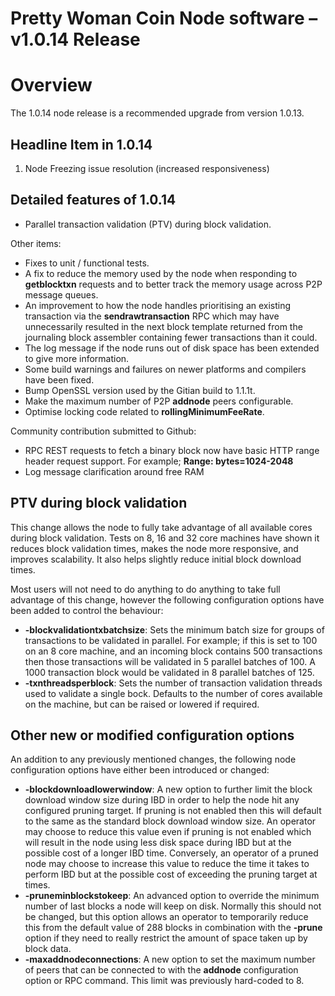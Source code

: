 # Pretty Woman Coin Node software – v1.0.14 Release

Overview
========

The 1.0.14 node release is a recommended upgrade from version 1.0.13.

Headline Item in 1.0.14
-----------------------

1.  Node Freezing issue resolution (increased responsiveness)

Detailed features of 1.0.14
---------------------------

*   Parallel transaction validation (PTV) during block validation.

Other items:

*   Fixes to unit / functional tests.
*   A fix to reduce the memory used by the node when responding to **getblocktxn** requests and to better track the memory usage across P2P message queues.
*   An improvement to how the node handles prioritising an existing transaction via the **sendrawtransaction** RPC which may have unnecessarily resulted in the next block template returned from the journaling block assembler containing fewer transactions than it could.
*   The log message if the node runs out of disk space has been extended to give more information.
*   Some build warnings and failures on newer platforms and compilers have been fixed.
*   Bump OpenSSL version used by the Gitian build to 1.1.1t.
*   Make the maximum number of P2P **addnode** peers configurable.
*   Optimise locking code related to **rollingMinimumFeeRate**.

Community contribution submitted to Github:

*   RPC REST requests to fetch a binary block now have basic HTTP range header request support. For example; **Range: bytes=1024-2048**
*   Log message clarification around free RAM

PTV during block validation
---------------------------

This change allows the node to fully take advantage of all available cores during block validation. Tests on 8, 16 and 32 core machines have shown it reduces block validation times, makes the node more responsive, and improves scalability. It also helps slightly reduce initial block download times.

Most users will not need to do anything to do anything to take full advantage of this change, however the following configuration options have been added to control the behaviour:

*   **\-blockvalidationtxbatchsize**: Sets the minimum batch size for groups of transactions to be validated in parallel. For example; if this is set to 100 on an 8 core machine, and an incoming block contains 500 transactions then those transactions will be validated in 5 parallel batches of 100. A 1000 transaction block would be validated in 8 parallel batches of 125.
*   **\-txnthreadsperblock**: Sets the number of transaction validation threads used to validate a single bock. Defaults to the number of cores available on the machine, but can be raised or lowered if required.

Other new or modified configuration options
-------------------------------------------

An addition to any previously mentioned changes, the following node configuration options have either been introduced or changed:

*   **\-blockdownloadlowerwindow**: A new option to further limit the block download window size during IBD in order to help the node hit any configured pruning target. If pruning is not enabled then this will default to the same as the standard block download window size. An operator may choose to reduce this value even if pruning is not enabled which will result in the node using less disk space during IBD but at the possible cost of a longer IBD time. Conversely, an operator of a pruned node may choose to increase this value to reduce the time it takes to perform IBD but at the possible cost of exceeding the pruning target at times.
*   **\-pruneminblockstokeep**: An advanced option to override the minimum number of last blocks a node will keep on disk. Normally this should not be changed, but this option allows an operator to temporarily reduce this from the default value of 288 blocks in combination with the **\-prune** option if they need to really restrict the amount of space taken up by block data.
*   **\-maxaddnodeconnections**: A new option to set the maximum number of peers that can be connected to with the **addnode** configuration option or RPC command. This limit was previously hard-coded to 8.
